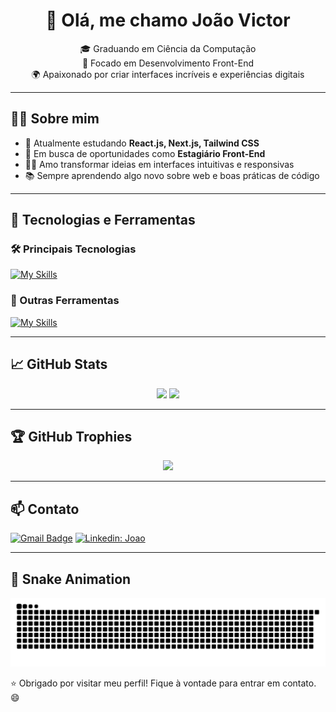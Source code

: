 <h1 align="center">👋 Olá, me chamo João Victor</h1>

<p align="center">
  🎓 Graduando em Ciência da Computação <br>
  💙 Focado em Desenvolvimento Front-End <br>
  🌍 Apaixonado por criar interfaces incríveis e experiências digitais
</p>

---

## 🧑‍💻 Sobre mim

- 🚀 Atualmente estudando **React.js, Next.js, Tailwind CSS**
- 💼 Em busca de oportunidades como **Estagiário Front-End**
- 👨‍💻 Amo transformar ideias em interfaces intuitivas e responsivas
- 📚 Sempre aprendendo algo novo sobre web e boas práticas de código

---

## 🚀 Tecnologias e Ferramentas

### 🛠️ Principais Tecnologias
[![My Skills](https://skillicons.dev/icons?i=react,nextjs,tailwind,js,ts)](https://skillicons.dev)

### 🧰 Outras Ferramentas
[![My Skills](https://skillicons.dev/icons?i=vscode,git,github,mysql,figma)](https://skillicons.dev)

---

## 📈 GitHub Stats

<div align="center">
  <img height="160em" src="https://github-readme-stats.vercel.app/api?username=JoaoVicttor07&show_icons=true&theme=radical"/>
  <img height="160em" src="https://github-readme-stats.vercel.app/api/top-langs/?username=JoaoVicttor07&layout=compact&langs_count=8&theme=radical"/>
</div>

---

## 🏆 GitHub Trophies

<p align="center">
  <img src="https://github-profile-trophy.vercel.app/?username=JoaoVicttor07&theme=radical&row=1&no-bg=true" />
</p>

---

## 📫 Contato

[![Gmail Badge](https://img.shields.io/badge/-Email-006bed?style=flat-square&logo=Gmail&logoColor=white&link=mailto:joaovictorsdc07@gmail.com)](mailto:joaovictorsdc07@gmail.com)
[![Linkedin: Joao](https://img.shields.io/badge/-Linkedin-blue?style=flat-square&logo=Linkedin&logoColor=white&link=https://www.linkedin.com/in/joaovictorsdc/)](https://www.linkedin.com/in/joaovictorsdc/)

---

## 🐍 Snake Animation

![snake gif](https://raw.githubusercontent.com/JoaoVicttor07/JoaoVicttor07/output/dist/github-contribution-grid-snake.svg)



⭐ Obrigado por visitar meu perfil! Fique à vontade para entrar em contato. 😄
